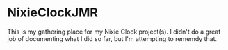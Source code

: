 # NixieClockJMR

This is my gathering place for my Nixie Clock project(s).  I didn't do a great job of documenting what I did so far, but I'm attempting to rememdy that.

